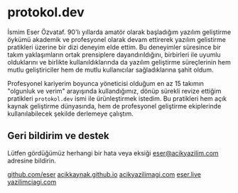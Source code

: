 # protokol.dev

İsmim Eser Özvataf. 90'lı yıllarda amatör olarak başladığım yazılım geliştirme öykümü akademik ve profesyonel olarak devam ettirerek yazılım gelistirme pratikleri üzerine bir dizi deneyim elde ettim. Bu deneyimler süresince bir takım yaklaşımların ortak prensiplere dayandırıldığını, birbirleri ile uyumlu olduklarını ve birlikte kullanıldıklarında da yazılım geliştirme süreçlerinin hem mutlu geliştiriciler hem de mutlu kullanıcılar sağladıklarına şahit oldum.

Profesyonel kariyerim boyunca yöneticisi olduğum en az 15 takımın "olgunluk ve verim" arayışında kullandığımız, dönüp sürekli revize ettiğim pratikleri `protokol.dev` ismi ile ürünleştirmek istedim. Bu pratikleri hem açık kaynak geliştirme dünyasında, hem de profesyonel geliştirme ekiplerinde kullanılabilecek şekilde derlemeye çalıştım.


## Geri bildirim ve destek
Lütfen gördüğümüz herhangi bir hata veya eksiği [eser@acikyazilim.com](mailto:eser@acikyazilim.com) adresine bildirin.

<seealso>
    <category ref="eser">
        <a href="https://github.com/eser">github.com/eser</a>
        <a href="https://acikkaynak.github.io/">acikkaynak.github.io</a>
        <a href="https://acikyazilimagi.com/">acikyazilimagi.com</a>
        <a href="https://eser.live/">eser.live</a>
        <a href="https://yazilimciagi.com/">yazilimciagi.com</a>
    </category>
</seealso>
